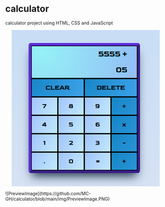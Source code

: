 # calculator
calculator project using HTML, CSS and JavaScript

<p align="center">
<img align="center" src="https://github.com/MC-GH/calculator/blob/main/img/PreviewImage.PNG" alt="PreviewImage">
</p>
     ![PreviewImage](https://github.com/MC-GH/calculator/blob/main/img/PreviewImage.PNG)

